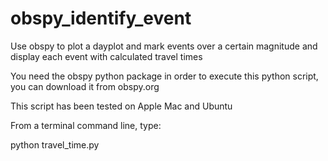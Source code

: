 # obspy_identify_event
Use obspy to plot a dayplot and mark events over a certain magnitude and display each event with calculated travel times

You need the obspy python package in order to execute this python script, you can download it from obspy.org

This script has been tested on Apple Mac and Ubuntu

From a terminal command line, type:

python travel_time.py
